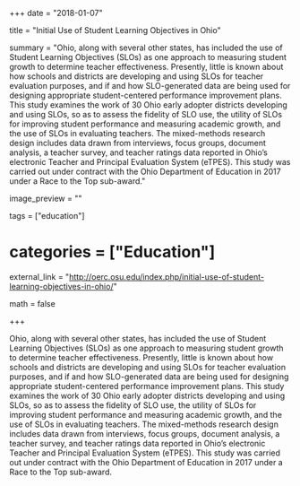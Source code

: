 +++
date = "2018-01-07"

title = "Initial Use of Student Learning Objectives in Ohio"

summary = "Ohio, along with several other states, has included the use of Student Learning Objectives (SLOs) as one approach to measuring student growth to determine teacher effectiveness. Presently, little is known about how schools and districts are developing and using SLOs for teacher evaluation purposes, and if and how SLO-generated data are being used for designing appropriate student-centered performance improvement plans. This study examines the work of 30 Ohio early adopter districts developing and using SLOs, so as to assess the fidelity of SLO use, the utility of SLOs for improving student performance and measuring academic growth, and the use of SLOs in evaluating teachers. The mixed-methods research design includes data drawn from interviews, focus groups, document analysis, a teacher survey, and teacher ratings data reported in Ohio’s electronic Teacher and Principal Evaluation System (eTPES). This study was carried out under contract with the Ohio Department of Education in 2017 under a Race to the Top sub-award."

image_preview = ""

tags = ["education"]

# categories = ["Education"]

external_link = "http://oerc.osu.edu/index.php/initial-use-of-student-learning-objectives-in-ohio/"

math = false

+++

Ohio, along with several other states, has included the use of Student Learning Objectives (SLOs) as one approach to measuring student growth to determine teacher effectiveness. Presently, little is known about how schools and districts are developing and using SLOs for teacher evaluation purposes, and if and how SLO-generated data are being used for designing appropriate student-centered performance improvement plans. This study examines the work of 30 Ohio early adopter districts developing and using SLOs, so as to assess the fidelity of SLO use, the utility of SLOs for improving student performance and measuring academic growth, and the use of SLOs in evaluating teachers. The mixed-methods research design includes data drawn from interviews, focus groups, document analysis, a teacher survey, and teacher ratings data reported in Ohio’s electronic Teacher and Principal Evaluation System (eTPES). This study was carried out under contract with the Ohio Department of Education in 2017 under a Race to the Top sub-award. 
